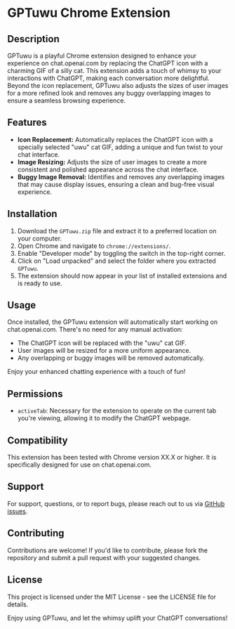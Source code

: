 # GPTuwu Chrome Extension

## Description

GPTuwu is a playful Chrome extension designed to enhance your experience on chat.openai.com by replacing the ChatGPT icon with a charming GIF of a silly cat. This extension adds a touch of whimsy to your interactions with ChatGPT, making each conversation more delightful. Beyond the icon replacement, GPTuwu also adjusts the sizes of user images for a more refined look and removes any buggy overlapping images to ensure a seamless browsing experience.

## Features

- **Icon Replacement:** Automatically replaces the ChatGPT icon with a specially selected "uwu" cat GIF, adding a unique and fun twist to your chat interface.
- **Image Resizing:** Adjusts the size of user images to create a more consistent and polished appearance across the chat interface.
- **Buggy Image Removal:** Identifies and removes any overlapping images that may cause display issues, ensuring a clean and bug-free visual experience.

## Installation

1. Download the `GPTuwu.zip` file and extract it to a preferred location on your computer.
2. Open Chrome and navigate to `chrome://extensions/`.
3. Enable "Developer mode" by toggling the switch in the top-right corner.
4. Click on "Load unpacked" and select the folder where you extracted `GPTuwu`.
5. The extension should now appear in your list of installed extensions and is ready to use.

## Usage

Once installed, the GPTuwu extension will automatically start working on chat.openai.com. There's no need for any manual activation:

- The ChatGPT icon will be replaced with the "uwu" cat GIF.
- User images will be resized for a more uniform appearance.
- Any overlapping or buggy images will be removed automatically.

Enjoy your enhanced chatting experience with a touch of fun!

## Permissions

- `activeTab`: Necessary for the extension to operate on the current tab you're viewing, allowing it to modify the ChatGPT webpage.

## Compatibility

This extension has been tested with Chrome version XX.X or higher. It is specifically designed for use on chat.openai.com.

## Support

For support, questions, or to report bugs, please reach out to us via [GitHub issues](https://github.com/JosephKan3/GPTuwu/issues).

## Contributing

Contributions are welcome! If you'd like to contribute, please fork the repository and submit a pull request with your suggested changes.

## License

This project is licensed under the MIT License - see the LICENSE file for details.

Enjoy using GPTuwu, and let the whimsy uplift your ChatGPT conversations!
